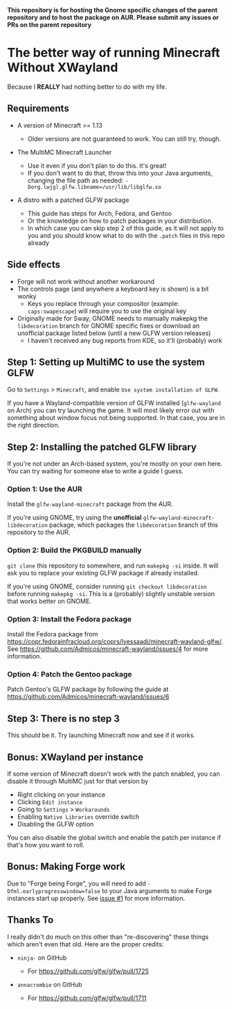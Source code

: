<B> This repository is for hosting the Gnome specific changes of the parent repository and to host the package on AUR. Please submit any issues or PRs on the parent repository </B>

# The better way of running Minecraft Without XWayland

Because I **REALLY** had nothing better to do with my life.

## Requirements

- A version of Minecraft >= 1.13

  - Older versions are not guaranteed to work. You can still try, though.

- The MultiMC Minecraft Launcher

  - Use it even if you don't plan to do this. It's great!
  - If you don't want to do that, throw this into your Java arguments, changing
    the file path as needed: `-Dorg.lwjgl.glfw.libname=/usr/lib/libglfw.so`

- A distro with a patched GLFW package

  - This guide has steps for Arch, Fedora, and Gentoo
  - Or the knowledge on how to patch packages in your distribution.
  - In which case you can skip step 2 of this guide, as it will not apply to you
    and you should know what to do with the `.patch` files in this repo already

## Side effects

- Forge will not work without another workaround
- The controls page (and anywhere a keyboard key is shown) is a bit wonky
  - Keys you replace through your compositor (example: `caps:swapescape`) will
    require you to use the original key
- Originally made for Sway, GNOME needs to manually makepkg the `libdecoration`
  branch for GNOME specific fixes or download an unofficial package listed below
  (until a new GLFW version releases)
  - I haven't received any bug reports from KDE, so it'll (probably) work

## Step 1: Setting up MultiMC to use the system GLFW

Go to `Settings` > `Minecraft`, and enable `Use system installation of GLFW`.

If you have a Wayland-compatible version of GLFW installed (`glfw-wayland` on
Arch) you can try launching the game. It will most likely error out with
something about window focus not being supported. In that case, you are in the
right direction.

## Step 2: Installing the patched GLFW library

If you're not under an Arch-based system, you're mostly on your own here. You
can try waiting for someone else to write a guide I guess.

### Option 1: Use the AUR

Install the `glfw-wayland-minecraft` package from the AUR.

If you're using GNOME, try using the **unofficial**
`glfw-wayland-minecraft-libdecoration` package, which packages the
`libdecoration` branch of this repository to the AUR.

### Option 2: Build the PKGBUILD manually

`git clone` this repository to somewhere, and run `makepkg -si` inside. It will
ask you to replace your existing GLFW package if already installed.

If you're using GNOME, consider running `git checkout libdecoration` before
running `makepkg -si`. This is a (probably) slightly unstable version that works
better on GNOME.

### Option 3: Install the Fedora package

Install the Fedora package from https://copr.fedorainfracloud.org/coprs/lyessaadi/minecraft-wayland-glfw/.
See https://github.com/Admicos/minecraft-wayland/issues/4 for more information.

### Option 4: Patch the Gentoo package

Patch Gentoo's GLFW package by following the guide at https://github.com/Admicos/minecraft-wayland/issues/6

## Step 3: There is no step 3

This should be it. Try launching Minecraft now and see if it works.

## Bonus: XWayland per instance

If some version of Minecraft doesn't work with the patch enabled, you can
disable it through MultiMC just for that version by

- Right clicking on your instance
- Clicking `Edit instance`
- Going to `Settings` > `Workarounds`
- Enabling `Native Libraries` override switch
- Disabling the GLFW option

You can also disable the global switch and enable the patch per instance if
that's how you want to roll.

## Bonus: Making Forge work

Due to "Forge being Forge", you will need to add
`-Dfml.earlyprogresswindow=false` to your Java arguments to make Forge instances
start up properly. See [issue #1](https://github.com/Admicos/minecraft-wayland/issues/1)
for more information.

## Thanks To

I really didn't do much on this other than "re-discovering" these things which
aren't even that old. Here are the proper credits:

- `ninja-` on GitHub

  - For https://github.com/glfw/glfw/pull/1725

- `annacrombie` on GitHub

  - For https://github.com/glfw/glfw/pull/1711
